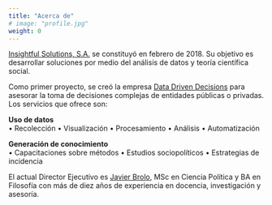 ```yaml
---
title: "Acerca de"
# image: "profile.jpg"
weight: 0
---
```


[Insightful Solutions, S.A.](/) se constituyó en febrero de 2018. Su objetivo es desarrollar soluciones por medio del análisis de datos y teoría científica social. 

Como primer proyecto, se creó la empresa [Data Driven Decisions](https://d3.insightful-s.com/) para asesorar la toma de decisiones complejas de entidades públicas o privadas. Los servicios que ofrece son: 

<strong>Uso de datos</strong> <br>
&bull; Recolección 
&bull; Visualización 
&bull; Procesamiento 
&bull; Análisis
&bull; Automatización

<strong>Generación de conocimiento</strong> <br>
&bull; Capacitaciones sobre métodos
&bull; Estudios sociopolíticos 
&bull; Estrategias de incidencia

El actual Director Ejecutivo es [Javier Brolo](mailto:javierbrolo@insightful-s.com), MSc en Ciencia Política y BA en Filosofía con más de diez años de experiencia en docencia, investigación y asesoría. 


